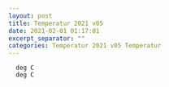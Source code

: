 ```yaml
---
layout: post
title: Temperatur 2021 v05
date: 2021-02-01 01:17:01
excerpt_separator: ""
categories: Temperatur 2021 v05 Temperatur
---
```

```
  deg C
  deg C
```
